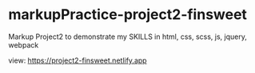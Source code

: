 # markupPractice-project2-finsweet
Markup Project2 to demonstrate my SKILLS in html, css, scss, js, jquery, webpack

view: https://project2-finsweet.netlify.app
